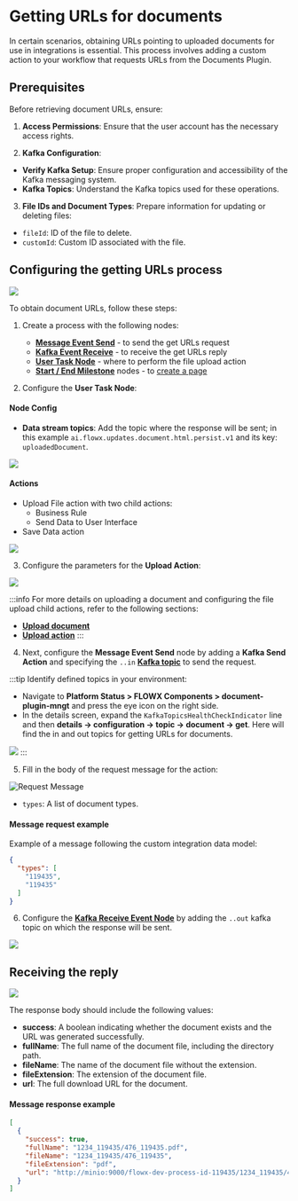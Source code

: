 # Getting URLs for documents

In certain scenarios, obtaining URLs pointing to uploaded documents for use in integrations is essential. This process involves adding a custom action to your workflow that requests URLs from the Documents Plugin.

## Prerequisites

Before retrieving document URLs, ensure:

1. **Access Permissions**: Ensure that the user account has the necessary access rights.

2. **Kafka Configuration**:

- **Verify Kafka Setup**: Ensure proper configuration and accessibility of the Kafka messaging system.
- **Kafka Topics**: Understand the Kafka topics used for these operations.

3.  **File IDs and Document Types**: Prepare information for updating or deleting files:
 
- `fileId`: ID of the file to delete.
- `customId`: Custom ID associated with the file.

## Configuring the getting URLs process

![](https://s3.eu-west-1.amazonaws.com/docx.flowx.ai/release34/get_urls_proc.png)

To obtain document URLs, follow these steps:

1. Create a process with the following nodes:
   - [**Message Event Send**](../../../../../building-blocks/node/message-send-received-task-node.md#configuring-a-message-send-task-node) - to send the get URLs request
   - [**Kafka Event Receive**](../../../../../building-blocks/node/message-send-received-task-node.md#configuring-a-message-receive-task-node) - to receive the get URLs reply
   - [**User Task Node**](../../../../../building-blocks/node/user-task-node.md) - where to perform the file upload action
   - [**Start / End Milestone**](../../../../../building-blocks/node/milestone-node.md) nodes - to [create a page](../../../../../building-blocks/node/milestone-node.md#modal)

2. Configure the **User Task Node**:

#### Node Config

* **Data stream topics**: Add the topic where the response will be sent; in this example `ai.flowx.updates.document.html.persist.v1` and its key: `uploadedDocument`.

![](https://s3.eu-west-1.amazonaws.com/docx.flowx.ai/release34/node_config_get_urls.png)

#### Actions

* Upload File action with two child actions:
    * Business Rule
    * Send Data to User Interface
* Save Data action

![](https://s3.eu-west-1.amazonaws.com/docx.flowx.ai/release34/upload_document_actions.png)

3. Configure the parameters for the **Upload Action**:

![](https://s3.eu-west-1.amazonaws.com/docx.flowx.ai/release34/upload_action_get_urls.png)

:::info
For more details on uploading a document and configuring the file upload child actions, refer to the following sections:

* [<u>**Upload document**</u>](uploading-a-new-document.md)
* [<u>**Upload action**</u>](../../../../../building-blocks/actions/upload-file-action.md)
:::

4. Next, configure the **Message Event Send** node by adding a **Kafka Send Action** and specifying the `..in` [**Kafka topic**](../../../plugins-setup-guide/documents-plugin-setup/documents-plugin-setup.md#kafka-configuration) to send the request.

:::tip
Identify defined topics in your environment:

- Navigate to **Platform Status > FLOWX Components > document-plugin-mngt**  and press the eye icon on the right side.
- In the details screen, expand the `KafkaTopicsHealthCheckIndicator` line and then **details → configuration → topic → document → get**. Here will find the in and out topics for getting URLs for documents.

![](https://s3.eu-west-1.amazonaws.com/docx.flowx.ai/release34/get_urls_kafka.png)
:::

5. Fill in the body of the request message for the action:

![Request Message](https://s3.eu-west-1.amazonaws.com/docx.flowx.ai/release34/getting_urls_node.png)

- `types`: A list of document types.

#### Message request example

Example of a message following the custom integration data model:

```json
{
  "types": [
    "119435",
    "119435"
  ]
}
```

6. Configure the [**Kafka Receive Event Node**](../../../../../building-blocks/node/message-send-received-task-node.md#configuring-a-message-receive-task-node) by adding the `..out` kafka topic on which the response will be sent.

![](https://s3.eu-west-1.amazonaws.com/docx.flowx.ai/release34/get_urls_stream.png)

## Receiving the reply

![](https://s3.eu-west-1.amazonaws.com/docx.flowx.ai/release34/getting_urls_response.png)

The response body should include the following values:

* **success**: A boolean indicating whether the document exists and the URL was generated successfully.
* **fullName**: The full name of the document file, including the directory path.
* **fileName**: The name of the document file without the extension.
* **fileExtension**: The extension of the document file.
* **url**: The full download URL for the document.


#### Message response example

```json
[
  {
    "success": true,
    "fullName": "1234_119435/476_119435.pdf",
    "fileName": "1234_119435/476_119435",
    "fileExtension": "pdf",
    "url": "http://minio:9000/flowx-dev-process-id-119435/1234_119435/476_119435.pdf?X-Amz-Algorithm=AWS4-HMAC-SHA256&X-Amz-Credential=Ha0wvtOE9gQ2NSzghEcs%2F20240205%2Fus-east-1%2Fs3%2Faws4_request&X-Amz-Date=20240205T114232Z&X-Amz-Expires=604800&X-Amz-SignedHeaders=host&X-Amz-Signature=da7db0c2a9b0fa5e43af458d5ade76dbe83ac1052ec4ccd738564ddb5ac9c6cd"
  }
]
```



